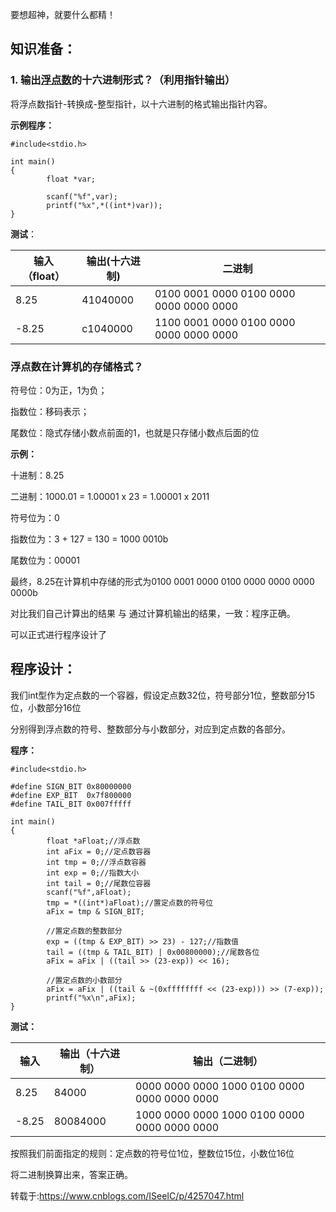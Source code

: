  

要想超神，就要什么都精！

## 知识准备：

### 1. 输出[浮点数](https://so.csdn.net/so/search?q=浮点数)的十六进制形式？（利用指针输出）

将浮点数指针-转换成-整型指针，以十六进制的格式输出指针内容。

**示例程序：**

```
#include<stdio.h>

int main()
{
        float *var;

        scanf("%f",var);
        printf("%x",*((int*)var));
}
```

**测试**：

| 输入（float） | 输出(十六进制) | 二进制                                  |
| ------------- | -------------- | --------------------------------------- |
| 8.25          | 41040000       | 0100 0001 0000 0100 0000 0000 0000 0000 |
| -8.25         | c1040000       | 1100 0001 0000 0100 0000 0000 0000 0000 |

 

 

 

 

 

### 浮点数在计算机的存储格式？

符号位：0为正，1为负；

指数位：移码表示；

尾数位：隐式存储小数点前面的1，也就是只存储小数点后面的位

**示例：**

十进制：8.25

二进制：1000.01 = 1.00001 x 23 = 1.00001 x 2011

符号位为：0

指数位为：3 + 127 = 130 = 1000 0010b

尾数位为：00001

最终，8.25在计算机中存储的形式为0100 0001 0000 0100 0000 0000 0000 0000b

对比我们自己计算出的结果 与 通过计算机输出的结果，一致：程序正确。

可以正式进行程序设计了

## 程序设计：

我们int型作为定点数的一个容器，假设定点数32位，符号部分1位，整数部分15位，小数部分16位

 分别得到浮点数的符号、整数部分与小数部分，对应到定点数的各部分。

**程序：**

```
#include<stdio.h>

#define SIGN_BIT 0x80000000
#define EXP_BIT  0x7f800000
#define TAIL_BIT 0x007fffff

int main()
{
        float *aFloat;//浮点数
        int aFix = 0;//定点数容器
        int tmp = 0;//浮点数容器
        int exp = 0;//指数大小
        int tail = 0;//尾数位容器
        scanf("%f",aFloat);
        tmp = *((int*)aFloat);//置定点数的符号位 
        aFix = tmp & SIGN_BIT;

        //置定点数的整数部分
        exp = ((tmp & EXP_BIT) >> 23) - 127;//指数值
        tail = ((tmp & TAIL_BIT) | 0x00800000);//尾数各位 
        aFix = aFix | ((tail >> (23-exp)) << 16);

        //置定点数的小数部分
        aFix = aFix | ((tail & ~(0xffffffff << (23-exp))) >> (7-exp));
        printf("%x\n",aFix);
}
```

 

**测试：**

| 输入  | 输出（十六进制） | 输出（二进制）                               |
| ----- | ---------------- | -------------------------------------------- |
| 8.25  | 84000            | 0000 0000 0000 1000 0100 0000 0000 0000 0000 |
| -8.25 | 80084000         | 1000 0000 0000 1000 0100 0000 0000 0000 0000 |

 

 

 

 按照我们前面指定的规则：定点数的符号位1位，整数位15位，小数位16位

将二进制换算出来，答案正确。

 

转载于:https://www.cnblogs.com/ISeeIC/p/4257047.html
